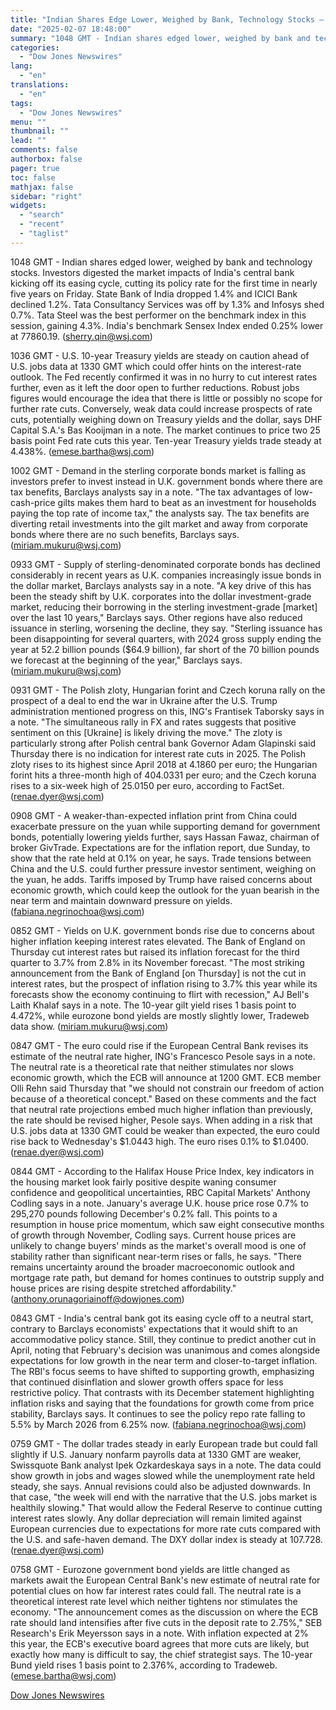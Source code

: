 ```yaml
---
title: "Indian Shares Edge Lower, Weighed by Bank, Technology Stocks — Market Talk"
date: "2025-02-07 18:48:00"
summary: "1048 GMT - Indian shares edged lower, weighed by bank and technology stocks. Investors digested the market impacts of India's central bank kicking off its easing cycle, cutting its policy rate for the first time in nearly five years on Friday. State Bank of India dropped 1.4% and ICICI Bank..."
categories:
  - "Dow Jones Newswires"
lang:
  - "en"
translations:
  - "en"
tags:
  - "Dow Jones Newswires"
menu: ""
thumbnail: ""
lead: ""
comments: false
authorbox: false
pager: true
toc: false
mathjax: false
sidebar: "right"
widgets:
  - "search"
  - "recent"
  - "taglist"
---
```


1048 GMT - Indian shares edged lower, weighed by bank and technology stocks. Investors digested the market impacts of India's central bank kicking off its easing cycle, cutting its policy rate for the first time in nearly five years on Friday. State Bank of India dropped 1.4% and ICICI Bank declined 1.2%. Tata Consultancy Services was off by 1.3% and Infosys shed 0.7%. Tata Steel was the best performer on the benchmark index in this session, gaining 4.3%. India's benchmark Sensex Index ended 0.25% lower at 77860.19. (sherry.qin@wsj.com)

1036 GMT - U.S. 10-year Treasury yields are steady on caution ahead of U.S. jobs data at 1330 GMT which could offer hints on the interest-rate outlook. The Fed recently confirmed it was in no hurry to cut interest rates further, even as it left the door open to further reductions. Robust jobs figures would encourage the idea that there is little or possibly no scope for further rate cuts. Conversely, weak data could increase prospects of rate cuts, potentially weighing down on Treasury yields and the dollar, says DHF Capital S.A.'s Bas Kooijman in a note. The market continues to price two 25 basis point Fed rate cuts this year. Ten-year Treasury yields trade steady at 4.438%. (emese.bartha@wsj.com)

1002 GMT - Demand in the sterling corporate bonds market is falling as investors prefer to invest instead in U.K. government bonds where there are tax benefits, Barclays analysts say in a note. "The tax advantages of low-cash-price gilts makes them hard to beat as an investment for households paying the top rate of income tax," the analysts say. The tax benefits are diverting retail investments into the gilt market and away from corporate bonds where there are no such benefits, Barclays says. (miriam.mukuru@wsj.com)

0933 GMT - Supply of sterling-denominated corporate bonds has declined considerably in recent years as U.K. companies increasingly issue bonds in the dollar market, Barclays analysts say in a note. "A key drive of this has been the steady shift by U.K. corporates into the dollar investment-grade market, reducing their borrowing in the sterling investment-grade [market] over the last 10 years," Barclays says. Other regions have also reduced issuance in sterling, worsening the decline, they say. "Sterling issuance has been disappointing for several quarters, with 2024 gross supply ending the year at 52.2 billion pounds ($64.9 billion), far short of the 70 billion pounds we forecast at the beginning of the year," Barclays says. (miriam.mukuru@wsj.com)

0931 GMT - The Polish zloty, Hungarian forint and Czech koruna rally on the prospect of a deal to end the war in Ukraine after the U.S. Trump administration mentioned progress on this, ING's Frantisek Taborsky says in a note. "The simultaneous rally in FX and rates suggests that positive sentiment on this [Ukraine] is likely driving the move." The zloty is particularly strong after Polish central bank Governor Adam Glapinski said Thursday there is no indication for interest rate cuts in 2025. The Polish zloty rises to its highest since April 2018 at 4.1860 per euro; the Hungarian forint hits a three-month high of 404.0331 per euro; and the Czech koruna rises to a six-week high of 25.0150 per euro, according to FactSet. (renae.dyer@wsj.com)

0908 GMT - A weaker-than-expected inflation print from China could exacerbate pressure on the yuan while supporting demand for government bonds, potentially lowering yields further, says Hassan Fawaz, chairman of broker GivTrade. Expectations are for the inflation report, due Sunday, to show that the rate held at 0.1% on year, he says. Trade tensions between China and the U.S. could further pressure investor sentiment, weighing on the yuan, he adds. Tariffs imposed by Trump have raised concerns about economic growth, which could keep the outlook for the yuan bearish in the near term and maintain downward pressure on yields. (fabiana.negrinochoa@wsj.com)

0852 GMT - Yields on U.K. government bonds rise due to concerns about higher inflation keeping interest rates elevated. The Bank of England on Thursday cut interest rates but raised its inflation forecast for the third quarter to 3.7% from 2.8% in its November forecast. "The most striking announcement from the Bank of England [on Thursday] is not the cut in interest rates, but the prospect of inflation rising to 3.7% this year while its forecasts show the economy continuing to flirt with recession," AJ Bell's Laith Khalaf says in a note. The 10-year gilt yield rises 1 basis point to 4.472%, while eurozone bond yields are mostly slightly lower, Tradeweb data show. (miriam.mukuru@wsj.com)

0847 GMT - The euro could rise if the European Central Bank revises its estimate of the neutral rate higher, ING's Francesco Pesole says in a note. The neutral rate is a theoretical rate that neither stimulates nor slows economic growth, which the ECB will announce at 1200 GMT. ECB member Olli Rehn said Thursday that "we should not constrain our freedom of action because of a theoretical concept." Based on these comments and the fact that neutral rate projections embed much higher inflation than previously, the rate should be revised higher, Pesole says. When adding in a risk that U.S. jobs data at 1330 GMT could be weaker than expected, the euro could rise back to Wednesday's $1.0443 high. The euro rises 0.1% to $1.0400.(renae.dyer@wsj.com)

0844 GMT - According to the Halifax House Price Index, key indicators in the housing market look fairly positive despite waning consumer confidence and geopolitical uncertainties, RBC Capital Markets' Anthony Codling says in a note. January's average U.K. house price rose 0.7% to 295,270 pounds following December's 0.2% fall. This points to a resumption in house price momentum, which saw eight consecutive months of growth through November, Codling says. Current house prices are unlikely to change buyers' minds as the market's overall mood is one of stability rather than significant near-term rises or falls, he says. "There remains uncertainty around the broader macroeconomic outlook and mortgage rate path, but demand for homes continues to outstrip supply and house prices are rising despite stretched affordability." (anthony.orunagoriainoff@dowjones.com)

0843 GMT - India's central bank got its easing cycle off to a neutral start, contrary to Barclays economists' expectations that it would shift to an accommodative policy stance. Still, they continue to predict another cut in April, noting that February's decision was unanimous and comes alongside expectations for low growth in the near term and closer-to-target inflation. The RBI's focus seems to have shifted to supporting growth, emphasizing that continued disinflation and slower growth offers space for less restrictive policy. That contrasts with its December statement highlighting inflation risks and saying that the foundations for growth come from price stability, Barclays says. It continues to see the policy repo rate falling to 5.5% by March 2026 from 6.25% now. (fabiana.negrinochoa@wsj.com)

0759 GMT - The dollar trades steady in early European trade but could fall slightly if U.S. January nonfarm payrolls data at 1330 GMT are weaker, Swissquote Bank analyst Ipek Ozkardeskaya says in a note. The data could show growth in jobs and wages slowed while the unemployment rate held steady, she says. Annual revisions could also be adjusted downwards. In that case, "the week will end with the narrative that the U.S. jobs market is healthily slowing." That would allow the Federal Reserve to continue cutting interest rates slowly. Any dollar depreciation will remain limited against European currencies due to expectations for more rate cuts compared with the U.S. and safe-haven demand. The DXY dollar index is steady at 107.728. (renae.dyer@wsj.com)

0758 GMT - Eurozone government bond yields are little changed as markets await the European Central Bank's new estimate of neutral rate for potential clues on how far interest rates could fall. The neutral rate is a theoretical interest rate level which neither tightens nor stimulates the economy. "The announcement comes as the discussion on where the ECB rate should land intensifies after five cuts in the deposit rate to 2.75%," SEB Research's Erik Meyersson says in a note. With inflation expected at 2% this year, the ECB's executive board agrees that more cuts are likely, but exactly how many is difficult to say, the chief strategist says. The 10-year Bund yield rises 1 basis point to 2.376%, according to Tradeweb. (emese.bartha@wsj.com)

[Dow Jones Newswires](https://www.tradingview.com/news/DJN_DN20250207004194:0/)

